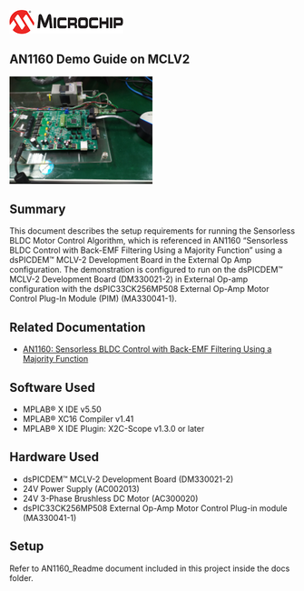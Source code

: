 ![image](images/microchip.jpg) 

## AN1160 Demo Guide on MCLV2

<img src="images/demo.png" height = 50% width = 50%>

## Summary
This document describes the setup requirements for running the Sensorless BLDC Motor Control Algorithm, which is referenced in AN1160 “Sensorless BLDC Control with Back-EMF Filtering Using a Majority Function” using a dsPICDEM™ MCLV-2 Development Board in the External Op Amp configuration.
The demonstration is configured to run on the dsPICDEM™ MCLV-2 Development Board (DM330021-2) in External Op-amp configuration with the dsPIC33CK256MP508 External Op-Amp Motor Control Plug-In Module (PIM) (MA330041-1).


## Related Documentation
* [AN1160: Sensorless BLDC Control with Back-EMF Filtering Using a Majority Function](https://ww1.microchip.com/downloads/aemDocuments/documents/MCU16/ApplicationNotes/ApplicationNotes/AN1160-Sensorless-BLDC-Control-with-Back-EMF-Filtering-Using-a-Majority-Function-DS00001160.pdf)

## Software Used 
* MPLAB® X IDE v5.50 
* MPLAB® XC16 Compiler v1.41
* MPLAB® X IDE Plugin: X2C-Scope v1.3.0 or later


## Hardware Used
* dsPICDEM™ MCLV-2 Development Board (DM330021-2)
* 24V Power Supply (AC002013) 
* 24V 3-Phase Brushless DC Motor (AC300020) 
* dsPIC33CK256MP508 External Op-Amp Motor Control Plug-in module (MA330041-1)


## Setup
Refer to AN1160_Readme document included in this project inside the docs folder. 




